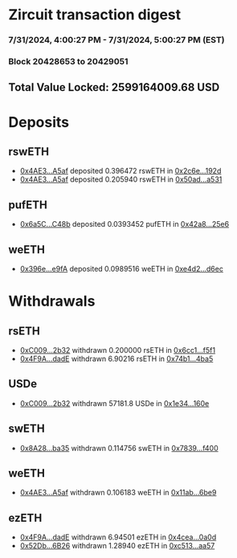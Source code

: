 # Zircuit transaction digest
### 7/31/2024, 4:00:27 PM - 7/31/2024, 5:00:27 PM (EST)
### Block 20428653 to 20429051

## Total Value Locked: 2599164009.68 USD

# Deposits
## rswETH
- [0x4AE3...A5af](https://etherscan.io/address/0x4AE32537C556847a2eA8e88cA6122b73Cc18A5af) deposited 0.396472 rswETH in [0x2c6e...192d](https://etherscan.io/tx/0x4AE32537C556847a2eA8e88cA6122b73Cc18A5af)
- [0x4AE3...A5af](https://etherscan.io/address/0x4AE32537C556847a2eA8e88cA6122b73Cc18A5af) deposited 0.205940 rswETH in [0x50ad...a531](https://etherscan.io/tx/0x4AE32537C556847a2eA8e88cA6122b73Cc18A5af)
## pufETH
- [0x6a5C...C48b](https://etherscan.io/address/0x6a5C69ea2Fe700E7e6AA008a0193666594F8C48b) deposited 0.0393452 pufETH in [0x42a8...25e6](https://etherscan.io/tx/0x6a5C69ea2Fe700E7e6AA008a0193666594F8C48b)
## weETH
- [0x396e...e9fA](https://etherscan.io/address/0x396e0A4a54B28E53e9E20DB81061A84e2B24e9fA) deposited 0.0989516 weETH in [0xe4d2...d6ec](https://etherscan.io/tx/0x396e0A4a54B28E53e9E20DB81061A84e2B24e9fA)
# Withdrawals
## rsETH
- [0xC009...2b32](https://etherscan.io/address/0xC00986B86d0aBA657dAaFe282A847135919e2b32) withdrawn 0.200000 rsETH in [0x6cc1...f5f1](https://etherscan.io/tx/0xC00986B86d0aBA657dAaFe282A847135919e2b32)
- [0x4F9A...dadE](https://etherscan.io/address/0x4F9Ac51934B8861c856DFd3022881Efa8023dadE) withdrawn 6.90216 rsETH in [0x74b1...4ba5](https://etherscan.io/tx/0x4F9Ac51934B8861c856DFd3022881Efa8023dadE)
## USDe
- [0xC009...2b32](https://etherscan.io/address/0xC00986B86d0aBA657dAaFe282A847135919e2b32) withdrawn 57181.8 USDe in [0x1e34...160e](https://etherscan.io/tx/0xC00986B86d0aBA657dAaFe282A847135919e2b32)
## swETH
- [0x8A28...ba35](https://etherscan.io/address/0x8A282027d29436fCD4aa2B66DfD2337404FFba35) withdrawn 0.114756 swETH in [0x7839...f400](https://etherscan.io/tx/0x8A282027d29436fCD4aa2B66DfD2337404FFba35)
## weETH
- [0x4AE3...A5af](https://etherscan.io/address/0x4AE32537C556847a2eA8e88cA6122b73Cc18A5af) withdrawn 0.106183 weETH in [0x11ab...6be9](https://etherscan.io/tx/0x4AE32537C556847a2eA8e88cA6122b73Cc18A5af)
## ezETH
- [0x4F9A...dadE](https://etherscan.io/address/0x4F9Ac51934B8861c856DFd3022881Efa8023dadE) withdrawn 6.94501 ezETH in [0x4cea...0a0d](https://etherscan.io/tx/0x4F9Ac51934B8861c856DFd3022881Efa8023dadE)
- [0x52Db...6B26](https://etherscan.io/address/0x52Db7572B4a0598e551a6F8E749750E7A8916B26) withdrawn 1.28940 ezETH in [0xc513...aa57](https://etherscan.io/tx/0x52Db7572B4a0598e551a6F8E749750E7A8916B26)
